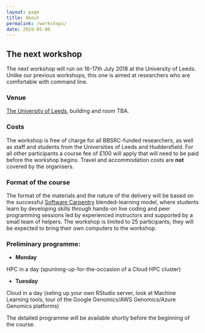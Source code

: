 ```yaml
---
layout: page
title: About
permalink: /workshops/
date: 2019-05-06
---
```


## The next workshop

The next workshop will run on 16-17th July 2018 at the University of Leeds. Unlike our previous workshops, this one is aimed at researchers who are comfortable with command line.

### Venue

[The University of Leeds](http://leeds.ac.uk), building and room TBA.

### Costs

The workshop is free of charge for all BBSRC-funded researchers, as well as staff and students from the Universities of Leeds and Huddersfield. For all other participants a course fee of £100 will apply that will need to be paid before the workshop begins. Travel and accommodation costs are **not** covered by the organisers.

### Format of the course

The format of the materials and the nature of the delivery will be based on the successful [Software Carpentry](http://software-carpentry.org/) blended-learning model, where students learn by developing skills through hands-on live coding and peer programming sessions led by experienced instructors and supported by a small team of helpers. The workshop is limited to 25 participants; they will be expected to bring their own computers to the workshop.

### Preliminary programme:

- **Monday**

HPC in a day (spuninng-up-for-the-occasion of a Cloud HPC cluster)

- **Tuesday**

Cloud in a day (seting up your own RStudio server, look at Machine Learning tools, tour of the Google Genomics/AWS Genomics/Azure Genomics platforms)

The detailed programme will be available shortly before the beginning of the course.

